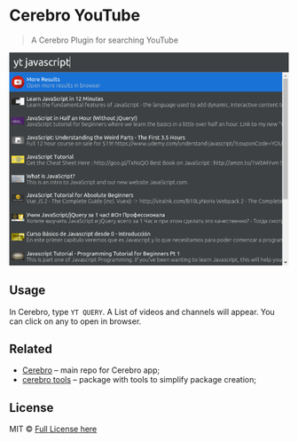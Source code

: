 # Cerebro YouTube

> A Cerebro Plugin for searching YouTube

![](screenshot.png)

## Usage

In Cerebro, type `YT QUERY`. A List of videos and channels will appear. You can click on any to open in browser.

## Related

* [Cerebro](http://github.com/KELiON/cerebro) – main repo for Cerebro app;
* [cerebro tools](http://github.com/KELiON/cerebro-tools) – package with tools to simplify package creation;

## License

MIT © [Full License here](https://github.com/TheRealImaginary/se-miniproject/blob/master/LICENSE)
